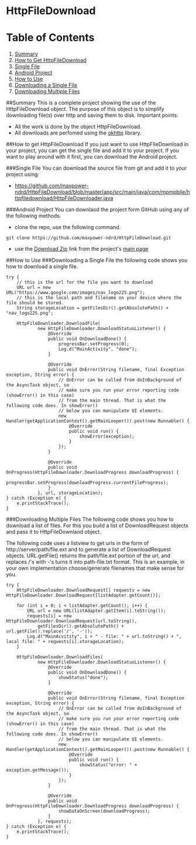 # HttpFileDownload

# Table of Contents
1. [Summary](#summary)
2. [How to Get HttpFileDownload](#how-to-get-httpfiledownload)
 1. [Single File](#single-file)
 2. [Android Project](#android-project)
3. [How to Use](#how-to-use)
 1. [Downloading a Single File](#downloading-a-single-file)
 2. [Downloading Multiple Files](#downloading-multiple-files)

##Summary
This is a complete project showing the use of the HttpFileDownload object. The purpose of this object is to simplify downloading file(s) over http and saving them to disk. Important points:
  * All the work is done by the object HttpFileDownload.
  * All downloads are perfomed using the [okhttp](http://square.github.io/okhttp/ "okhttpd") library.

##How to get HttpFileDownload
If you just want to use HttpFileDownload in your project, you can get the single file and add it to your project. If you want to play around with it first, you can download the Android project.

###Single File
You can download the source file from git and add it to your project using:
  * https://github.com/maxpower-ndrd/HttpFileDownload/blob/master/app/src/main/java/com/mpmpbile/httpfiledownload/HttpFileDownloader.java

###Android Project
You can downlaod the project form GitHub using any of the following methods.
  * clone the repo, use the following command.
```
git clone https://github.com/maxpower-ndrd/HttpFileDownload.git
```
  * use the [Download Zip](https://github.com/maxpower-ndrd/HttpFileDownload/archive/master.zip) link from the project's [main page](https://github.com/maxpower-ndrd/HttpFileDownload)

##How to Use
###Downloading a Single File
the following code shows you how to download a single file.

```
try {
    // this is the url for the file you want to download
    URL url = new URL("https://www.google.com/images/nav_logo225.png");
    // this is the local path and filename on your device where the file should be stored.
    String storageLocation = getFilesDir().getAbsolutePath() + "nav_logo225.png";

    HttpFileDownloader.DownloadFile(
            new HttpFileDownloader.DownloadStatusListener() {
                @Override
                public void OnDownloadDone() {
                    progressBar.setProgress(0);
                    Log.d("MainActivity", "done");
                }

                @Override
                public void OnError(String filename, final Exception exception, String error) {
                    // OnError can be called from doInBackground of the AsyncTask object, so
                    // make sure you run your error reporting code (showError() in this case)
                    // from the main thread. That is what the following code does. In showError()
                    // below you can manipulate UI elements.
                    new Handler(getApplicationContext().getMainLooper()).post(new Runnable() {
                        @Override
                        public void run() {
                            showError(exception);
                        }
                    });
                }

                @Override
                public void OnProgress(HttpFileDownloader.DownloadProgress downloadProgress) {
                    progressBar.setProgress(downloadProgress.currentFileProgress);
                }
            }, url, storageLocation);
} catch (Exception e) {
    e.printStackTrace();
}
```

###Downloading Multiple Files
The following code shows you how to download a list of files. For this you build a list of DownloadRequest objects and pass it to HttpFileDownlaod object.

The following code uses a listview to get urls in the form of http://server/path/file.ext and to generate a list of DownloadRequest objects. URL.getFile() returns the path/file.ext portion of the url, and replaces /'s with -'s turns it into path-file.txt format. This is an example, in your own implementation choose/generate filenames that make sense for you.

```
try {
    HttpFileDownloader.DownloadRequest[] requests = new HttpFileDownloader.DownloadRequest[listAdapter.getCount()];

    for (int i = 0; i < listAdapter.getCount(); i++) {
        URL url = new URL(listAdapter.getItem(i).toString());
        requests[i] = new HttpFileDownloader.DownloadRequest(url.toString(), 
            getFilesDir().getAbsolutePath() + url.getFile().replace('/', '-'));
        Log.d("MainAcvitity", i + " - file: " + url.toString() + ", local file: " + requests[i].storageLocation);
    }

    HttpFileDownloader.DownloadFiles(
            new HttpFileDownloader.DownloadStatusListener() {
                @Override
                public void OnDownloadDone() {
                    showStatus("done");
                }

                @Override
                public void OnError(String filename, final Exception exception, String error) {
                    // OnError can be called from doInBackground of the AsyncTask object, so
                    // make sure you run your error reporting code (showError() in this case)
                    // from the main thread. That is what the following code does. In showError()
                    // below you can manipulate UI elements.
                    new Handler(getApplicationContext().getMainLooper()).post(new Runnable() {
                        @Override
                        public void run() {
                            showStatus("error: " + exception.getMessage());
                        }
                    });
                }

                @Override
                public void OnProgress(HttpFileDownloader.DownloadProgress downloadProgress) {
                    showDataOnScreen(downloadProgress);
                }
            }, requests);
} catch (Exception e) {
    e.printStackTrace();
}
```
